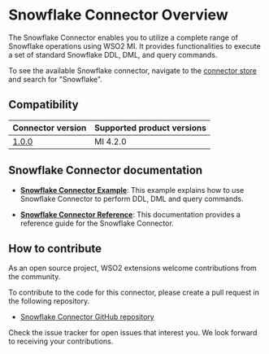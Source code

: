 # Snowflake Connector Overview

The Snowflake Connector enables you to utilize a complete range of Snowflake operations using WSO2 MI. It provides functionalities to execute a set of standard Snowflake DDL, DML, and query commands.

To see the available Snowflake connector, navigate to the [connector store](https://store.wso2.com/store/assets/esbconnector/list) and search for "Snowflake".

## Compatibility

| Connector version                                                              | Supported product versions |
|--------------------------------------------------------------------------------|----------------------------|
| [1.0.0](https://github.com/wso2-extensions/esb-connector-snowflake/tree/1.0.0) | MI 4.2.0                   |

## Snowflake Connector documentation

* **[Snowflake Connector Example]({{base_path}}/reference/connectors/snowflake-connector/snowflake-connector-example/)**: This example explains how to use Snowflake Connector to perform DDL, DML and query commands. 

* **[Snowflake Connector Reference]({{base_path}}/reference/connectors/snowflake-connector/snowflake-connector-reference/)**: This documentation provides a reference guide for the Snowflake Connector.

## How to contribute

As an open source project, WSO2 extensions welcome contributions from the community. 

To contribute to the code for this connector, please create a pull request in the following repository. 

* [Snowflake Connector GitHub repository](https://github.com/wso2-extensions/esb-connector-snowflake)

Check the issue tracker for open issues that interest you. We look forward to receiving your contributions.
